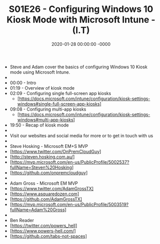 ﻿---
layout: post
title: "S01E26 - Configuring Windows 10 Kiosk Mode with Microsoft Intune - (I.T)"
date: 2020-01-28 00:00:00 -0000
categories:
---

 * Steve and Adam cover the basics of configuring Windows 10 Kiosk mode using Microsoft Intune.  
 * 
 * 00:00 - Intro
 * 01:19 - Overview of kiosk mode
 * 02:09 - Configuring single full-screen app kiosks
   - [https://docs.microsoft.com/intune/configuration/kiosk-settings-windows#single-full-screen-app-kiosks]
 * 09:08 - Configuring multi-app kiosks
   - [https://docs.microsoft.com/intune/configuration/kiosk-settings-windows#multi-app-kiosks]
 * 19:50 - Recap of kiosk mode
 * 
 * Visit our websites and social media for more or to get in touch with us
 * 
 * Steve Hosking - Microsoft EM+S MVP
 * [https://www.twitter.com/OnPremCloudGuy]
 * [http://steven.hosking.com.au/]
 * [https://mvp.microsoft.com/en-us/PublicProfile/5002537?fullName=Steven%20Hosking]
 * [https://github.com/onpremcloudguy]
 * 
 * Adam Gross - Microsoft EM MVP
 * [https://www.twitter.com/AdamGrossTX]
 * [https://www.asquaredozen.com]
 * [https://github.com/AdamGrossTX]
 * [https://mvp.microsoft.com/en-us/PublicProfile/5003519?fullName=Adam%20Gross]
 * 
 * Ben Reader
 * [https://twitter.com/powers_hell]
 * [https://www.powers-hell.com/]
 * [https://github.com/tabs-not-spaces]

